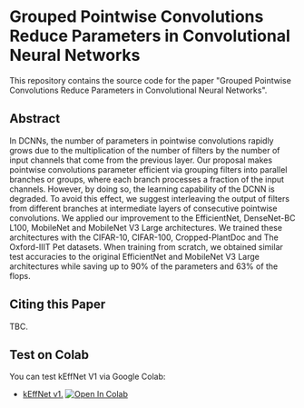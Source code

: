 # Grouped Pointwise Convolutions Reduce Parameters in Convolutional Neural Networks
This repository contains the source code for the paper "Grouped Pointwise Convolutions Reduce Parameters in Convolutional Neural Networks".

## Abstract
In DCNNs, the number of parameters in pointwise convolutions rapidly grows due to the multiplication of the number of filters by the number of input channels that come from the previous layer. Our proposal makes pointwise convolutions parameter efficient via grouping filters into parallel branches or groups, where each branch processes a fraction of the input channels. However, by doing so, the learning capability of the DCNN is degraded. To avoid this effect, we suggest interleaving the output of filters from different branches at intermediate layers of consecutive pointwise convolutions. We applied our improvement to the EfficientNet, DenseNet-BC L100, MobileNet and MobileNet V3 Large architectures. We trained these architectures with the CIFAR-10, CIFAR-100, Cropped-PlantDoc and The Oxford-IIIT Pet datasets. When training from scratch, we obtained similar test accuracies to the original EfficientNet and MobileNet V3 Large architectures while saving up to 90% of the parameters and 63% of the flops.

## Citing this Paper 
TBC. 

## Test on Colab
You can test kEffNet V1 via Google Colab:
* [kEffNet v1.](https://colab.research.google.com/github/joaopauloschuler/k-neural-api/blob/master/examples/jupyter/kEffNet_v1.ipynb) [![Open In Colab](https://colab.research.google.com/assets/colab-badge.svg)](https://colab.research.google.com/github/joaopauloschuler/k-neural-api/blob/master/examples/jupyter/kEffNet_v1.ipynb)
